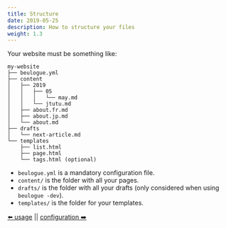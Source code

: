 ```yaml
---
title: Structure
date: 2019-05-25
description: How to structure your files
weight: 1.3
---
```


Your website must be something like:

```
my-website
├── beulogue.yml
├── content
│   ├── 2019
│   │   ├── 05
│   │   │   └── may.md
│   │   └── jtutu.md
│   ├── about.fr.md
│   ├── about.jp.md
│   └── about.md
├── drafts
│   └── next-article.md
└── templates
    ├── list.html
    ├── page.html
    └── tags.html (optional)
```

- `beulogue.yml` is a mandatory configuration file.
- `content/` is the folder with all your pages.
- `drafts/` is the folder with all your drafts (only considered when using `beulogue -dev`).
- `templates/` is the folder for your templates.

[⬅️ usage](/en/usage/usage.html) || [configuration ➡️](/en/usage/configuration.html)